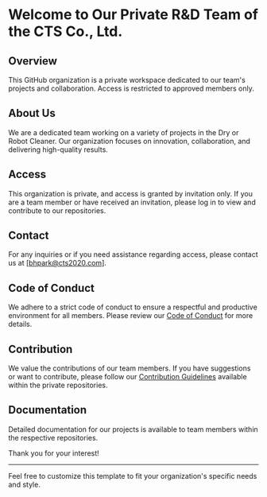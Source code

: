 # Welcome to Our Private R&D Team of the CTS Co., Ltd.

## Overview
This GitHub organization is a private workspace dedicated to our team's projects and collaboration. Access is restricted to approved members only.

## About Us
We are a dedicated team working on a variety of projects in the Dry or Robot Cleaner. Our organization focuses on innovation, collaboration, and delivering high-quality results.

## Access
This organization is private, and access is granted by invitation only. If you are a team member or have received an invitation, please log in to view and contribute to our repositories.

## Contact
For any inquiries or if you need assistance regarding access, please contact us at [bhpark@cts2020.com].

## Code of Conduct
We adhere to a strict code of conduct to ensure a respectful and productive environment for all members. Please review our [Code of Conduct](link) for more details.

## Contribution
We value the contributions of our team members. If you have suggestions or want to contribute, please follow our [Contribution Guidelines](link) available within the private repositories.

## Documentation
Detailed documentation for our projects is available to team members within the respective repositories.

Thank you for your interest!

---

Feel free to customize this template to fit your organization's specific needs and style.
